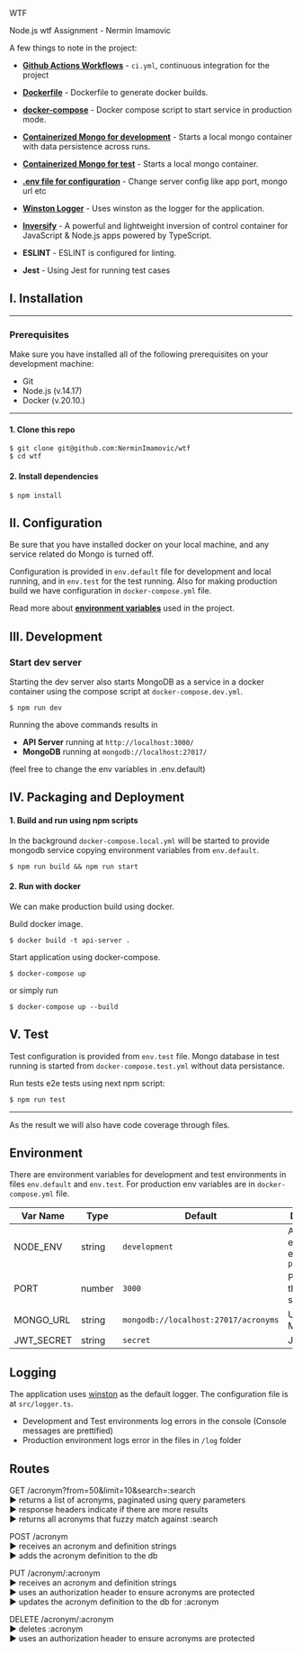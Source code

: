 WTF

Node.js wtf Assignment - Nermin Imamovic

A few things to note in the project:
* **[Github Actions Workflows](https://github.com/NerminImamovic/wtf/tree/master/.github/workflows)** -
`ci.yml`, continuous integration for the project 

* **[Dockerfile](https://github.com/NerminImamovic/wtf/blob/master/Dockerfile)** - Dockerfile to generate docker builds.

* **[docker-compose](https://github.com/NerminImamovic/wtf/blob/master/docker-compose.yml)** - Docker compose script to start service in production mode.

* **[Containerized Mongo for development](#iii-development)** - Starts a local mongo container with data persistence across runs.

* **[Containerized Mongo for test](#v-test)** - Starts a local mongo container.

* **[.env file for configuration](#environment)** - Change server config like app port, mongo url etc
* **[Winston Logger](#logging)** - Uses winston as the logger for the application.
* **[Inversify](https://github.com/inversify)** - A powerful and lightweight inversion of control container for JavaScript & Node.js apps powered by TypeScript.

* **ESLINT** - ESLINT is configured for linting.
* **Jest** - Using Jest for running test cases

## I. Installation

---

### Prerequisites
Make sure you have installed all of the following prerequisites on your development machine:
* Git
* Node.js (v.14.17)
* Docker (v.20.10.)

---

#### 1. Clone this repo

```
$ git clone git@github.com:NerminImamovic/wtf
$ cd wtf
```

#### 2. Install dependencies

```
$ npm install
```

## II. Configuration

Be sure that you have installed docker on your local machine, and any service related do Mongo is turned off. 

Configuration is provided in `env.default` file for development and local running, and in `env.test` for the test running. Also for making production build we have configuration in `docker-compose.yml` file.

Read more about **[environment variables](#environment)** used in the project.

## III. Development

### Start dev server
Starting the dev server also starts MongoDB as a service in a docker container using the compose script at `docker-compose.dev.yml`.

```
$ npm run dev
```
Running the above commands results in 
* **API Server** running at `http://localhost:3000/`
* **MongoDB** running at `mongodb://localhost:27017/`

(feel free to change the env variables in .env.default)

## IV. Packaging and Deployment

#### 1. Build and run using npm scripts 

In the background `docker-compose.local.yml` will be started to provide mongodb service copying environment variables from `env.default`.

```
$ npm run build && npm run start
```

#### 2. Run with docker

We can make production build using docker.

Build docker image.

```
$ docker build -t api-server .
```

Start application using docker-compose.

```
$ docker-compose up
```

or simply run

```
$ docker-compose up --build
```

## V. Test

Test configuration is provided from `env.test` file. Mongo database in test running is started from `docker-compose.test.yml` without data persistance.

Run tests e2e tests using next npm script:

```
$ npm run test
```

---

As the result we will also have code coverage through files.

## Environment
There are environment variables for development and test environments in files `env.default` and `env.test`. For production env variables are in `docker-compose.yml` file.

| Var Name  | Type  | Default | Description  |
|---|---|---|---|
| NODE_ENV  | string  | `development` |API runtime environment. eg: `production`  |
|  PORT | number  | `3000` | Port to run the API server on |
|  MONGO_URL | string  | `mongodb://localhost:27017/acronyms` | URL for MongoDB |
|  JWT_SECRET | string  | `secret` | Jwt Secret |


## Logging
The application uses [winston](https://github.com/winstonjs/winston) as the default logger. The configuration file is at `src/logger.ts`.

* Development and Test environments log errors in the console (Console messages are prettified)
* Production environment logs error in the files in `/log` folder

## Routes

GET /acronym?from=50&limit=10&search=:search<br>
▶ returns a list of acronyms, paginated using query parameters<br>
▶ response headers indicate if there are more results<br>
▶ returns all acronyms that fuzzy match against :search<br>

POST /acronym<br>
▶ receives an acronym and definition strings<br>
▶ adds the acronym definition to the db<br>

PUT /acronym/:acronym<br>
▶ receives an acronym and definition strings<br>
▶ uses an authorization header to ensure acronyms are protected<br>
▶ updates the acronym definition to the db for :acronym<br>

DELETE /acronym/:acronym<br>
▶ deletes :acronym<br>
▶ uses an authorization header to ensure acronyms are protected<br>
